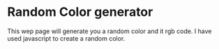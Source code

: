 # Random Color generator

This wep page will generate you a random color and it rgb code. I have used javascript to create a random color.


